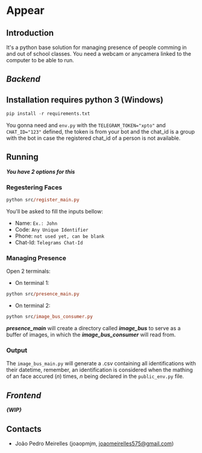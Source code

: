 # Appear

## Introduction

It's a python base solution for managing presence of people comming in and out of school classes. 
You need a webcam or anycamera linked to the computer to be able to run.


## ***Backend***
## Installation requires python 3 (Windows)
```python
pip install -r requirements.txt
```

You gonna need and ``` env.py ``` with the ``` TELEGRAM_TOKEN="xpto" ``` and ``` CHAT_ID="123" ``` defined, the token is from your bot and the chat_id is a group with the bot in case the registered chat_id of a person is not available.

## Running

***You have 2 options for this***

### Regestering Faces

```ps
python src/register_main.py
```
You'll be asked to fill the inputs bellow:
- Name: ```Ex.: John```
- Code: ```Any Unique Identifier```
- Phone: ```not used yet, can be blank```
- Chat-Id: ```Telegrams Chat-Id```

### Managing Presence

Open 2 terminals:
- On terminal 1:
```ps
python src/presence_main.py
```
- On terminal 2:
```ps
python src/image_bus_consumer.py
```

***presence_main*** will create a directory called ***image_bus*** to serve as a buffer of images, in which the ***image_bus_consumer*** will read from.

### Output

The ``` image_bus_main.py ``` will generate a .csv containing all identifications with their datetime, remember, an identification is considered when the mathing of an face accured (*n*) times, *n* being declared in the ``` public_env.py ``` file.

## ***Frontend***

***{WIP}***

## Contacts

- João Pedro Meirelles (joaopmjm, joaomeirelles575@gmail.com)